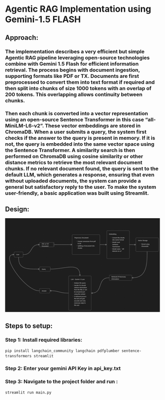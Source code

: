 # Agentic RAG Implementation using Gemini-1.5 FLASH

## Approach:

### The implementation describes a very efficient but simple Agentic RAG pipeline leveraging open-source technologies combine with Gemini 1.5 Flash for efficient information retrieval. The process begins with document ingestion, supporting formats like PDF or TX. Documents are first preprocessed to convert them into text format if required and then split into chunks of size 1000 tokens with an overlap of 200 tokens. This overlapping allows continuity between chunks.

### Then each chunk is converted into a vector representation using an open-source Sentence Transformer in this case “all-MiniLM-L6-v2”. These vector embeddings are stored in ChromaDB. When a user submits a query, the system first checks if the answer to the query is present in memory. If it is not, the query is embedded into the same vector space using the Sentence Transformer. A similarity search is then performed on ChromaDB using cosine similarity or other distance metrics to retrieve the most relevant document chunks. If no relevant document found, the query is sent to the default LLM, which generates a response, ensuring that even without uploaded documents, the system can provide a general but satisfactory reply to the user. To make the system user-friendly, a basic application was built using Streamlit.

## Design:

![](Design.png)

## Steps to setup:

### Step 1: Install required libraries:

`pip install langchain_community langchain pdfplumber sentence-transformers streamlit`

### Step 2: Enter your gemini API Key in api_key.txt

### Step 3: Navigate to the project folder and run :

`streamlit run main.py`
